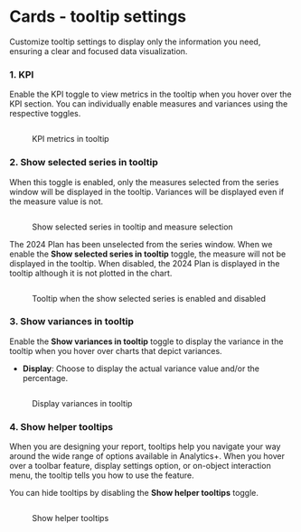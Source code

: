 # Cards - tooltip settings

Customize tooltip settings to display only the information you need, ensuring a clear and focused data visualization.

### **1. KPI**

Enable the KPI toggle to view metrics in the tooltip when you hover over the KPI section. You can individually enable measures and variances using the respective toggles.

<figure><img src="../../../../.gitbook/assets/image (69).png" alt=""><figcaption><p>KPI metrics in tooltip</p></figcaption></figure>

### 2. **Show selected series in tooltip** <a href="#id-3.-show-helper-tooltips-1" id="id-3.-show-helper-tooltips-1"></a>

When this toggle is enabled, only the measures selected from the series window will be displayed in the tooltip. Variances will be displayed even if the measure value is not.

<figure><img src="../../../../.gitbook/assets/image (58).png" alt=""><figcaption><p>Show selected series in tooltip and measure selection</p></figcaption></figure>

The 2024 Plan has been unselected from the series window. When we enable the **Show selected series in tooltip** toggle, the measure will not be displayed in the tooltip. When disabled, the 2024 Plan is displayed in the tooltip although it is not plotted in the chart.

<figure><img src="../../../../.gitbook/assets/image (59).png" alt=""><figcaption><p>Tooltip when the show selected series is enabled and disabled</p></figcaption></figure>

### **3. Show variances in tooltip**

Enable the **Show variances in tooltip** toggle to display the variance in the tooltip when you hover over charts that depict variances.&#x20;

* **Display**: Choose to display the actual variance value and/or the percentage.&#x20;

<figure><img src="../../../../.gitbook/assets/image (70).png" alt=""><figcaption><p>Display variances in tooltip</p></figcaption></figure>

### **4. Show helper tooltips**

When you are designing your report, tooltips help you navigate your way around the wide range of options available in Analytics+. When you hover over a toolbar feature, display settings option, or on-object interaction menu, the tooltip tells you how to use the feature.

You can hide tooltips by disabling the **Show helper tooltips** toggle.

<figure><img src="../../../../.gitbook/assets/image (71).png" alt=""><figcaption><p>Show helper tooltips</p></figcaption></figure>

